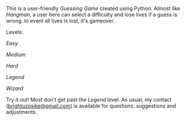 This is a user-friendly _Guessing Game_ created using Python. Almost like *Hangman*, a user here 
can select a difficulty and lose lives if a guess is wrong. In event all lives is lost,
it's gameover.

Levels:

*Easy*

*Medium*

*Hard*

*Legend*

*Wizard*

Try it out! Most don't get past the _Legend_ level. As usual, my contact (brightuzosike@gmail.com)
is available for questions, suggestions and adjustments.  
